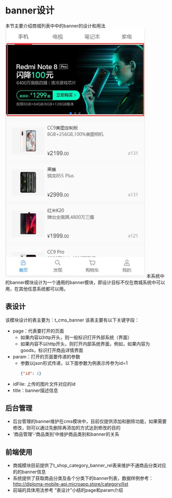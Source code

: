 # banner设计
本节主要介绍商城列表中中的banner的设计和用法
![banner](../img/banner.jpg)
本系统中的banner模块设计为一个通用的banner模块，即设计目标不仅在商城系统中可以用，在其他任意系统都可以用。

## 表设计
该模块设计的表主要为：t_cms_banner
该表主要有以下关键字段：
- page：代表要打开的页面
    - 如果内容以http开头，则一般标识打开外部系统（界面）
    - 如果内容不以http开头，则打开内部系统界面，例如，如果内容为goods，标识打开商品详情界面
 - param：打开的页面要传递的参数
    - 参数以json形式传递，以下面参数为例表示传参为id=1
        ```json
        {"id": 1}
        ```    
- idFile: 上传的图片文件对应的id        
- title：banner描述信息
## 后台管理
- 后台管理的banner维护在cms模块中，目前仅提供添加和删除功能，如果需要修改，则可以通过先删除再添加的方式达到修改的目的
- ‘商品管理’-‘商品类别’中维护商品类别和banner的关系
## 前端使用
- 商城模块目前提供了t_shop_category_banner_rel表来维护不通商品分类对应的的banner信息
- 系统提供了获取商品分类及各个分类下的banner列表，数据样例参考：http://diploma-mobile-api.microapp.store/category/list
- 前端的具体用法参考 “表设计”小结的page和param介绍
